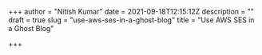 +++
author = "Nitish Kumar"
date = 2021-09-18T12:15:12Z
description = ""
draft = true
slug = "use-aws-ses-in-a-ghost-blog"
title = "Use AWS SES in a Ghost Blog"

+++


